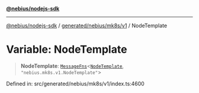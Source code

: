 [**@nebius/nodejs-sdk**](../../../../../README.md)

---

[@nebius/nodejs-sdk](../../../../../README.md) / [generated/nebius/mk8s/v1](../README.md) / NodeTemplate

# Variable: NodeTemplate

> **NodeTemplate**: [`MessageFns`](../../../../../runtime/protos/core/interfaces/MessageFns.md)\<[`NodeTemplate`](../interfaces/NodeTemplate.md), `"nebius.mk8s.v1.NodeTemplate"`\>

Defined in: src/generated/nebius/mk8s/v1/index.ts:4600

